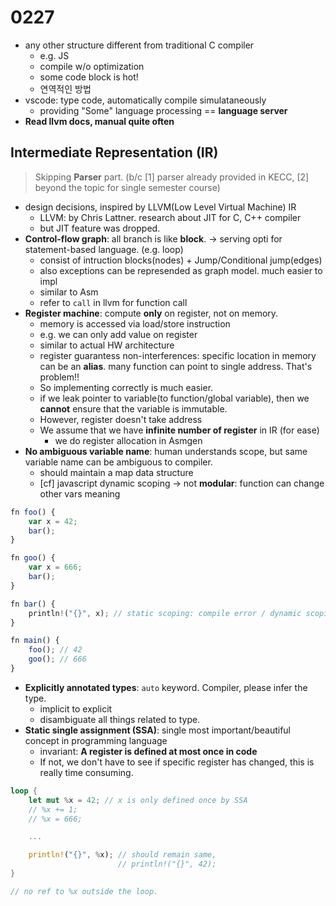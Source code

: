 # 0227

- any other structure different from traditional C compiler
  - e.g. JS
  - compile w/o optimization
  - some code block is hot!
  - 연역적인 방법
- vscode: type code, automatically compile simulataneously
  - providing "Some" language processing == **language server**
- **Read llvm docs, manual quite often**

## Intermediate Representation (IR)

> Skipping **Parser** part. (b/c [1] parser already provided in KECC, [2] beyond the topic for single semester course)

- design decisions, inspired by LLVM(Low Level Virtual Machine) IR
  - LLVM: by Chris Lattner. research about JIT for C, C++ compiler
  - but JIT feature was dropped.
- **Control-flow graph**: all branch is like **block**. -> serving opti for statement-based language. (e.g. loop)
  - consist of intruction blocks(nodes) + Jump/Conditional jump(edges)
  - also exceptions can be represended as graph model. much easier to impl
  - similar to Asm
  - refer to `call` in llvm for function call
- **Register machine**: compute **only** on register, not on memory.
  - memory is accessed via load/store instruction
  - e.g. we can only add value on register
  - similar to actual HW architecture
  - register guarantess non-interferences: specific location in memory can be an **alias**. many function can point to single address. That's problem!!
  - So implementing correctly is much easier.
  - if we leak pointer to variable(to function/global variable), then we **cannot** ensure that the variable is immutable.
  - However, register doesn't take address
  - We assume that we have **infinite number of register** in IR (for ease)
    - we do register allocation in Asmgen
- **No ambiguous variable name**: human understands scope, but same variable name can be ambiguous to compiler.
  - should maintain a map data structure
  - [cf] javascript dynamic scoping -> not **modular**: function can change other vars meaning

```js
fn foo() {
    var x = 42;
    bar();
}

fn goo() {
    var x = 666;
    bar();
}

fn bar() {
    println!("{}", x); // static scoping: compile error / dynamic scoping: may work
}

fn main() {
    foo(); // 42
    goo(); // 666
}
```

- **Explicitly annotated types**: `auto` keyword. Compiler, please infer the type.
  - implicit to explicit
  - disambiguate all things related to type.
- **Static single assignment (SSA)**: single most important/beautiful concept in programming language
  - invariant: **A register is defined at most once in code**
  - If not, we don't have to see if specific register has changed, this is really time consuming.

```rust
loop {
    let mut %x = 42; // x is only defined once by SSA
    // %x += 1;
    // %x = 666;

    ...

    println!("{}", %x); // should remain same,
                        // println!("{}", 42);
}

// no ref to %x outside the loop.
```
